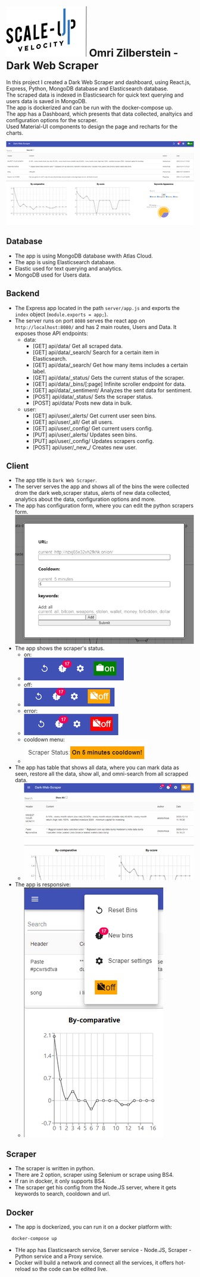 # ![Scale-Up Velocity](./readme-files/logo-main.png) Omri Zilberstein - Dark Web Scraper

In this project I created a Dark Web Scraper and dashboard, using React.js, Express, Python, MongoDB database and Elasticsearch database. \
The scraped data is indexed in Elasticsearch for quick text querying and users data is saved in MongoDB. \
The app is dockerized and can be run with the docker-compose up. \
The app has a Dashboard, which presents that data collected, analtyics and configuration options for the scraper. \
Used Material-UI components to design the page and recharts for the charts.

![Dashboard](./readme-files/fullpage.png)

## Database

- The app is using MongoDB database wwith Atlas Cloud.
- The app is using Elasticsearch database.
- Elastic used for text querying and analytics.
- MongoDB used for Users data.

## Backend

- The Express app located in the path `server/app.js` and exports the `index` object (`module.exports = app;`).
- The server runs on port `8080` serves the react app on `http://localhost:8080/` and has 2 main routes, Users and Data. It exposes those API endpoints:
  - data:
    - [GET] api/data/ Get all scraped data.
    - [GET] api/data/\_search/ Search for a certain item in Elasticsearch.
    - [GET] api/data/\_search/ Get how many items includes a certain label.
    - [GET] api/data/\_status/ Gets the current status of the scraper.
    - [GET] api/data/\_bins/[:page] Infinite scroller endpoint for data.
    - [GET] api/data/\_sentiment/ Analyzes the sent data for sentiment.
    - [POST] api/data/\_status/ Sets the scraper status.
    - [POST] api/data/ Posts new data in bulk.
  - user:
    - [GET] api/user/\_alerts/ Get current user seen bins.
    - [GET] api/user/\_all/ Get all users.
    - [GET] api/user/\_config/ Get current users config.
    - [PUT] api/user/\_alerts/ Updates seen bins.
    - [PUT] api/user/\_config/ Updates scrapers config.
    - [POST] api/user/\_new\_/ Creates new user.

## Client

- The app title is `Dark Web Scraper`.
- The server serves the app and shows all of the bins the were collected drom the dark web,scraper status, alerts of new data collected, analytics about the data, configuration options and more.
- The app has configuration form, where you can edit the python scrapers form.
  ![config](./readme-files/config.png)
- The app shows the scraper's status.
  - on:
  - ![scraper-status-on](./readme-files/scraper-status-on.png)
  - off:
  - ![scraper-status-off](./readme-files/scraper-status-off.png)
  - error:
  - ![scraper-status-error](./readme-files/scraper-status-error.png)
  - cooldown menu:
  - ![scraper-status-cooldown](./readme-files/scraper-cooldown.png)
- The app has table that shows all data, where you can mark data as seen, restore all the data, show all, and omni-search from all scrapped data.
  - ![infintes-scroller](./readme-files/infintes-scroller.gif)
- The app is responsive:
  - ![responsive](./readme-files/responsive.png)

## Scraper

- The scraper is written in python.
- There are 2 option, scraper using Selenium or scrape using BS4.
- If ran in docker, it only supports BS4.
- The scraper get his config from the Node.JS server, where it gets keywords to search, cooldown and url.

## Docker

- The app is dockerized, you can run it on a docker platform with:

```bash
  docker-compose up
```

- THe app has Elasticsearch service, Server service - Node.JS, Scraper - Python service and a Proxy service.
- Docker will build a network and connect all the services, it offers hot-reload so the code can be edited live.
